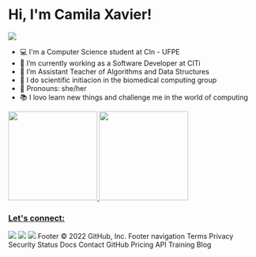 # Hi, I'm Camila Xavier!
<img src="https://i.pinimg.com/originals/66/71/1c/66711cf0ea718aa38781a735bbd6e4d0.gif"/>

- 💻 I'm a Computer Science student at CIn - UFPE 
- 💚 I’m currently working as a Software Developer at CITi
- 👥 I’m Assistant Teacher of Algorithms and Data Structures
- 🔬 I do scientific initiacion in the biomedical computing group
- 💬 Pronouns: she/her
- 📚 I lovo learn new things and challenge me in the world of computing 

<div align="left">
  <a href="https://github.com/rafaballerini">
  <img height="180em" src="https://github-readme-stats.vercel.app/api?username=cxmedeiros&show_icons=true&theme=buefy&include_all_commits=false&count_private=true"/>
  <img height="180em" src="https://github-readme-stats.vercel.app/api/top-langs/?username=cxmedeiros&layout=compact&langs_count=7&theme=buefy"/>
</div>
  
  ### Let's connect:

  <a href="https://www.linkedin.com/in/camila-medeiros-98571a226/" target="blank_"><img src="https://img.shields.io/badge/LinkedIn-0077B5?style=for-the-badge&logo=linkedin&logoColor=white"/></a>
   <a href="Camila Xavier#3947" target="blank_"><img src="https://img.shields.io/badge/Discord-7289DA?style=for-the-badge&logo=discord&logoColor=white"/></a>
   <a href="https://www.instagram.com/camilaxmedeiros/" target="blank_"><img src="https://img.shields.io/badge/Instagram-E4405F?style=for-the-badge&logo=instagram&logoColor=white"/></a>
Footer
© 2022 GitHub, Inc.
Footer navigation
Terms
Privacy
Security
Status
Docs
Contact GitHub
Pricing
API
Training
Blog

